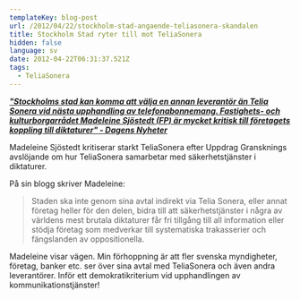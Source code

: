 ```yaml
---
templateKey: blog-post
url: /2012/04/22/stockholm-stad-angaende-teliasonera-skandalen
title: Stockholm Stad ryter till mot TeliaSonera
hidden: false
language: sv
date: 2012-04-22T06:31:37.521Z
tags:
  - TeliaSonera
---
```

[**_"Stockholms stad kan komma att välja en annan leverantör än Telia Sonera vid nästa upphandling av telefonabonnemang. Fastighets- och kulturborgarrådet Madeleine Sjöstedt (FP) är mycket kritisk till företagets koppling till diktaturer" - Dagens Nyheter_**](http://www.dn.se/sthlm/stockholm-kan-valja-bort-telia)

Madeleine Sjöstedt kritiserar starkt TeliaSonera efter Uppdrag Gransknings avslöjande om hur TeliaSonera samarbetar med säkerhetstjänster i diktaturer.

På sin blogg skriver Madeleine:

> Staden ska inte genom sina avtal indirekt via Telia Sonera, eller annat företag heller för den delen, bidra till att säkerhetstjänster i några av världens mest brutala diktaturer får fri tillgång till all information eller stödja företag som medverkar till systematiska trakasserier och fängslanden av oppositionella.

Madeleine visar vägen. Min förhoppning är att fler svenska myndigheter, företag, banker etc. ser över sina avtal med TeliaSonera och även andra leverantörer. Inför ett demokratikriterium vid upphandlingen av kommunikationstjänster!

